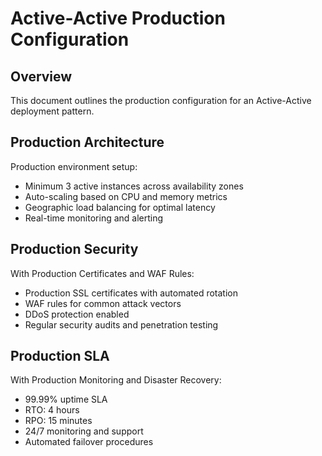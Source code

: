 # Active-Active Production Configuration

## Overview
This document outlines the production configuration for an Active-Active deployment pattern.

## Production Architecture
Production environment setup:
- Minimum 3 active instances across availability zones
- Auto-scaling based on CPU and memory metrics
- Geographic load balancing for optimal latency
- Real-time monitoring and alerting

## Production Security
With Production Certificates and WAF Rules:
- Production SSL certificates with automated rotation
- WAF rules for common attack vectors
- DDoS protection enabled
- Regular security audits and penetration testing

## Production SLA
With Production Monitoring and Disaster Recovery:
- 99.99% uptime SLA
- RTO: 4 hours
- RPO: 15 minutes
- 24/7 monitoring and support
- Automated failover procedures
